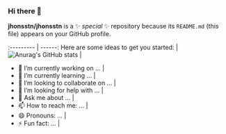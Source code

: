 ### Hi there 👋




**jhonsstn/jhonsstn** is a ✨ _special_ ✨ repository because its `README.md` (this file) appears on your GitHub profile.

:---------                                | ------:
Here are some ideas to get you started:   | ![Anurag's GitHub stats](https://github-readme-stats.vercel.app/api?username=jhonsstn&show_icons=true&theme=radical)
                                          |
- 🔭 I’m currently working on ...         |
- 🌱 I’m currently learning ...           |
- 👯 I’m looking to collaborate on ...    |
- 🤔 I’m looking for help with ...        |
- 💬 Ask me about ...                     |
- 📫 How to reach me: ...                 |
- 😄 Pronouns: ...                        |
- ⚡ Fun fact: ...                        |

